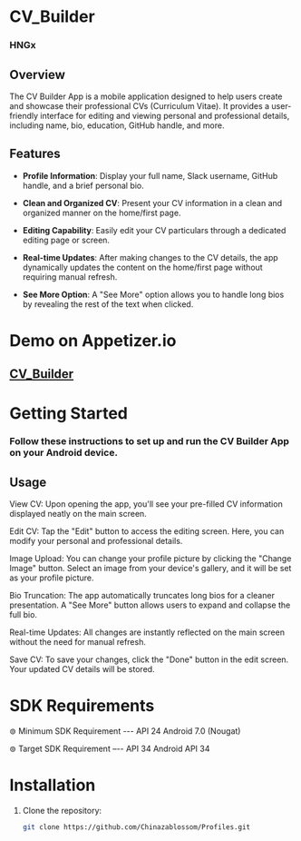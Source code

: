 # CV_Builder
### HNGx

## Overview
The CV Builder App is a mobile application designed to help users create and showcase their professional CVs (Curriculum Vitae).
It provides a user-friendly interface for editing and viewing personal and professional details, including name, bio, education, GitHub handle, and more.

## Features

- **Profile Information**: Display your full name, Slack username, GitHub handle, and a brief personal bio.

- **Clean and Organized CV**: Present your CV information in a clean and organized manner on the home/first page.

- **Editing Capability**: Easily edit your CV particulars through a dedicated editing page or screen.

- **Real-time Updates**: After making changes to the CV details, the app dynamically updates the content on the home/first page without requiring manual refresh.

- **See More Option**: A "See More" option allows you to handle long bios by revealing the rest of the text when clicked.
  
# Demo on Appetizer.io

## [CV_Builder](https://appetize.io/app/fn4nkmgz42f6evstxpbcuiqbwq?device=pixel7&osVersion=13.0&scale=75)
  
# Getting Started

### Follow these instructions to set up and run the CV Builder App on your Android device.

## Usage

View CV: Upon opening the app, you'll see your pre-filled CV information displayed neatly on the main screen.

Edit CV: Tap the "Edit" button to access the editing screen. Here, you can modify your personal and professional details.

Image Upload: You can change your profile picture by clicking the "Change Image" button. Select an image from your device's gallery, and it will be set as your profile picture.

Bio Truncation: The app automatically truncates long bios for a cleaner presentation. A "See More" button allows users to expand and collapse the full bio.

Real-time Updates: All changes are instantly reflected on the main screen without the need for manual refresh.

Save CV: To save your changes, click the "Done" button in the edit screen. Your updated CV details will be stored.

# SDK Requirements

⊚ Minimum SDK Requirement --- API 24 Android 7.0 (Nougat)

⊚ Target SDK Requirement –-- API 34 Android API 34

# Installation

1. Clone the repository:

   ```bash
   git clone https://github.com/Chinazablossom/Profiles.git
